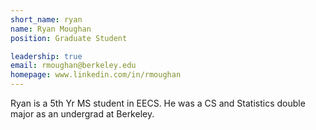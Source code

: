 ```yaml
---
short_name: ryan
name: Ryan Moughan
position: Graduate Student

leadership: true
email: rmoughan@berkeley.edu
homepage: www.linkedin.com/in/rmoughan
---
```


Ryan is a 5th Yr MS student in EECS. He was a CS and Statistics double major as an undergrad at Berkeley. 
